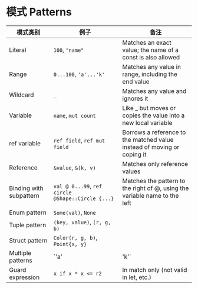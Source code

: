 # 模式 Patterns

| 模式类别                    | 例子                                                | 备注                                                                         |
|-------------------------|---------------------------------------------------|----------------------------------------------------------------------------|
| Literal                 | `100`, `"name"`                                   | Matches an exact value; the name of a const is also allowed                |
| Range                   | `0...100`, `'a'...'k'`                            | Matches any value in range, including the end value                        |
| Wildcard                | `_`                                               | Matches any value and ignores it                                           |
| Variable                | `name`, `mut count`                               | Like _ but moves or copies the value into a new local variable             |
| ref variable            | `ref field`, `ref mut field`                      | Borrows a reference to the matched value instead of moving or coping it    |
| Reference               | `&value`, `&(k, v)`                               | Matches only reference values                                              |
| Binding with subpattern | `val @ 0...99`, `ref circle @Shape::Circle {...}` | Matches the pattern to the right of @, using the variable name to the left |
| Enum pattern            | `Some(val)`, `None`                               |                                                                            |
| Tuple pattern           | `(key, value)`, `(r, g, b)`                       |                                                                            |
| Struct pattern          | `Color(r, g, b)`, `Point{x, y}`                   |                                                                            |
| Multiple patterns       | `'a'                                              | 'k'`                                                                       | In match only (not valid in let, etc.)                       |
| Guard expression        | `x if x * x <= r2`                                | In match only (not valid in let, etc.)                                     |
